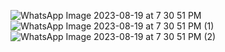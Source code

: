
![WhatsApp Image 2023-08-19 at 7 30 51 PM](https://github.com/AndersonDavidJaime/GOOGLE-MAPS-MARCADORES-CON-INTERFAZ-E-INFORMACI-N-PERSONALIZADA/assets/124792573/5cb4b6b0-d2bd-4562-9404-7422ba7c3b28)
![WhatsApp Image 2023-08-19 at 7 30 51 PM (1)](https://github.com/AndersonDavidJaime/GOOGLE-MAPS-MARCADORES-CON-INTERFAZ-E-INFORMACI-N-PERSONALIZADA/assets/124792573/5d3de0ce-ebd6-491b-9097-fb9ff103db48)
![WhatsApp Image 2023-08-19 at 7 30 51 PM (2)](https://github.com/AndersonDavidJaime/GOOGLE-MAPS-MARCADORES-CON-INTERFAZ-E-INFORMACI-N-PERSONALIZADA/assets/124792573/7e648fde-49c8-44a0-920e-e3c3e94649ac)
